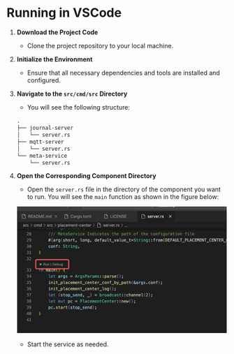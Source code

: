 # Running in VSCode

1. **Download the Project Code**
    - Clone the project repository to your local machine.

2. **Initialize the Environment**
    - Ensure that all necessary dependencies and tools are installed and configured.

3. **Navigate to the `src/cmd/src` Directory**
    - You will see the following structure:
   ```
   .
   ├── journal-server
   │   └── server.rs
   ├── mqtt-server
   │   └── server.rs
   └── meta-service
       └── server.rs
   ```

4. **Open the Corresponding Component Directory**
    - Open the `server.rs` file in the directory of the component you want to run. You will see the `main` function as shown in the figure below:

   ![image](../../../images/VSCode-Running-1.png)

    - Start the service as needed.
